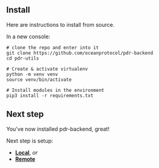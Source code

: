 <!--
Copyright 2023 Ocean Protocol Foundation
SPDX-License-Identifier: Apache-2.0
-->

## Install

Here are instructions to install from source.

In a new console:

```console
# clone the repo and enter into it
git clone https://github.com/oceanprotocol/pdr-backend
cd pdr-utils

# Create & activate virtualenv
python -m venv venv
source venv/bin/activate

# Install modules in the environment
pip3 install -r requirements.txt
```

## Next step

You've now installed pdr-backend, great!

Next step is setup:
- **[Local](setup-local.md)**, *or* 
- **[Remote](setup-remote.md)** 